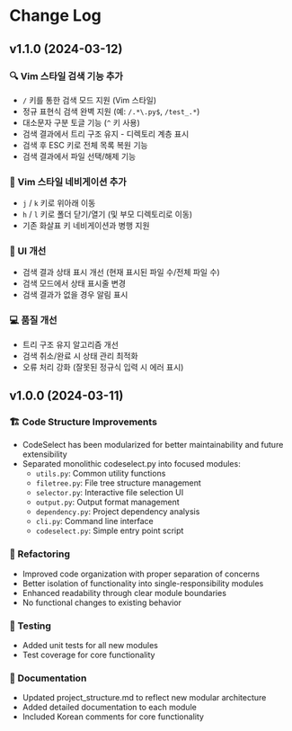 # Change Log

## v1.1.0 (2024-03-12)

### 🔍 Vim 스타일 검색 기능 추가
- `/` 키를 통한 검색 모드 지원 (Vim 스타일)
- 정규 표현식 검색 완벽 지원 (예: `/.*\.py$`, `/test_.*`)
- 대소문자 구분 토글 기능 (`^` 키 사용)
- 검색 결과에서 트리 구조 유지 - 디렉토리 계층 표시
- 검색 후 ESC 키로 전체 목록 복원 기능
- 검색 결과에서 파일 선택/해제 기능

### 🚀 Vim 스타일 네비게이션 추가
- `j` / `k` 키로 위아래 이동
- `h` / `l` 키로 폴더 닫기/열기 (및 부모 디렉토리로 이동)
- 기존 화살표 키 네비게이션과 병행 지원

### 🎨 UI 개선
- 검색 결과 상태 표시 개선 (현재 표시된 파일 수/전체 파일 수)
- 검색 모드에서 상태 표시줄 변경
- 검색 결과가 없을 경우 알림 표시

### 💻 품질 개선
- 트리 구조 유지 알고리즘 개선
- 검색 취소/완료 시 상태 관리 최적화
- 오류 처리 강화 (잘못된 정규식 입력 시 에러 표시)

## v1.0.0 (2024-03-11)

### 🏗 Code Structure Improvements
- CodeSelect has been modularized for better maintainability and future extensibility
- Separated monolithic codeselect.py into focused modules:
  - `utils.py`: Common utility functions
  - `filetree.py`: File tree structure management
  - `selector.py`: Interactive file selection UI
  - `output.py`: Output format management
  - `dependency.py`: Project dependency analysis
  - `cli.py`: Command line interface
  - `codeselect.py`: Simple entry point script

### 🔧 Refactoring
- Improved code organization with proper separation of concerns
- Better isolation of functionality into single-responsibility modules
- Enhanced readability through clear module boundaries
- No functional changes to existing behavior

### 🧪 Testing
- Added unit tests for all new modules
- Test coverage for core functionality

### 📖 Documentation
- Updated project_structure.md to reflect new modular architecture
- Added detailed documentation to each module
- Included Korean comments for core functionality